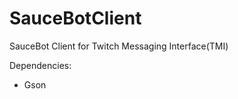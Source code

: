 SauceBotClient
==============

SauceBot Client for Twitch Messaging Interface(TMI)

Dependencies:
* Gson
